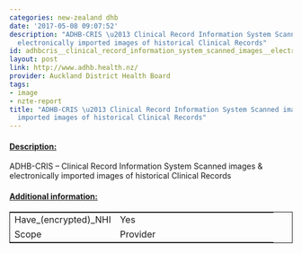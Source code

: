 ```yaml
---
categories: new-zealand dhb
date: '2017-05-08 09:07:52'
description: "ADHB-CRIS \u2013 Clinical Record Information System Scanned images &
  electronically imported images of historical Clinical Records"
id: adhbcris__clinical_record_information_system_scanned_images__electronically_imported_images_of_historical_clinical_records
layout: post
link: http://www.adhb.health.nz/
provider: Auckland District Health Board
tags:
- image
- nzte-report
title: "ADHB-CRIS \u2013 Clinical Record Information System Scanned images & electronically
  imported images of historical Clinical Records"
---
```



 <h4> <u>Description:</u> </h4>
ADHB-CRIS – Clinical Record Information System Scanned images & electronically imported images of historical Clinical Records
 <h4> <u>Additional information:</u> </h4>
 <table style="border: 1px solid">
 <tr> <td width="40%">Have_(encrypted)_NHI</td> <td>Yes</td> </tr>
 <tr> <td width="40%">Scope</td> <td>Provider</td> </tr>
 </table>